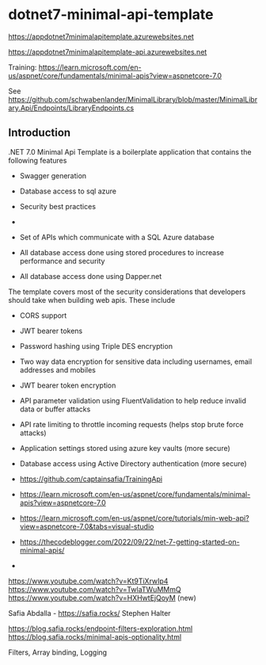 # dotnet7-minimal-api-template

https://appdotnet7minimalapitemplate.azurewebsites.net

https://appdotnet7minimalapitemplate-api.azurewebsites.net


Training: https://learn.microsoft.com/en-us/aspnet/core/fundamentals/minimal-apis?view=aspnetcore-7.0

See https://github.com/schwabenlander/MinimalLibrary/blob/master/MinimalLibrary.Api/Endpoints/LibraryEndpoints.cs


## Introduction

.NET 7.0 Minimal Api Template is a boilerplate application that contains the following features
* Swagger generation
* Database access to sql azure
* Security best practices
* 


* Set of APIs which communicate with a SQL Azure database
* All database access done using stored procedures to increase performance and security
* All database access done using Dapper.net 

The template covers most of the security considerations that developers should take when building web apis. These include
* CORS support
* JWT bearer tokens
* Password hashing using Triple DES encryption
* Two way data encryption for sensitive data including usernames, email addresses and mobiles
* JWT bearer token encryption
* API parameter validation using FluentValidation to help reduce invalid data or buffer attacks
* API rate limiting to throttle incoming requests (helps stop brute force attacks)
* Application settings stored using azure key vaults (more secure)
* Database access using Active Directory authentication (more secure)
  
* https://github.com/captainsafia/TrainingApi
* https://learn.microsoft.com/en-us/aspnet/core/fundamentals/minimal-apis?view=aspnetcore-7.0
* https://learn.microsoft.com/en-us/aspnet/core/tutorials/min-web-api?view=aspnetcore-7.0&tabs=visual-studio
* https://thecodeblogger.com/2022/09/22/net-7-getting-started-on-minimal-apis/
* 

https://www.youtube.com/watch?v=Kt9TiXrwIp4
https://www.youtube.com/watch?v=TwlaTWuMMmQ
https://www.youtube.com/watch?v=HXHwtEjQoyM (new)

Safia Abdalla - https://safia.rocks/
Stephen Halter

https://blog.safia.rocks/endpoint-filters-exploration.html
https://blog.safia.rocks/minimal-apis-optionality.html



Filters, Array binding, Logging

